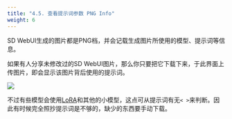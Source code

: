 ```yaml
---
title: "4.5. 查看提示词参数 PNG Info"
weight: 6
---
```


SD WebUI生成的图片都是PNG档，并会记载生成图片所使用的模型、提示词等信息。

如果有人分享未修改过的SD WebUI图片，那么你只要把它下载下来，于此界面上传图片，即会显示该图片背后使用的提示词。

![](../../../images/png-info-1.webp)

不过有些模型会使用[LoRA](../features/extra-networks/)和其他的小模型，这点可从提示词有无`< >`来判断。因此有时候完全照抄提示词是不够的，缺少的东西要手动下载。
